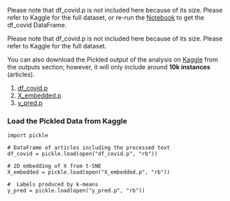 Please note that df_covid.p is not included here because of its size. Please refer to Kaggle for the full dataset, or re-run the [Notebook](https://github.com/MaksimEkin/COVID19-Literature-Clustering/blob/master/COVID19_literature_clustering.ipynb) to get the df_covid DataFrame.


Please note that df_covid.p is not included here because of its size. Please refer to Kaggle for the full dataset.

You can also download the Pickled output of the analysis on [Kaggle](https://www.kaggle.com/maksimeren/covid-19-literature-clustering/comments) from the outputs section; however, it will only include around **10k instances** (articles).

 1. [df_covid.p](https://www.kaggleusercontent.com/kf/32137682/eyJhbGciOiJkaXIiLCJlbmMiOiJBMTI4Q0JDLUhTMjU2In0..PkX-KF-EVwOH4-Mq4UpYuA.FX2-UGYzKVAspBw1TDLxvc7Fbmy7E6uEV3WfOIZOM6yz-0ur5KBsmXWIaVIe5nf7pX9AD8bymoh89naiYQwx2e0vUxAtEOTAZtSt_fav1uvb06SFdhLR8Ltwr9cquw0ZgRhoPBvCy7AwQo5F_PN9Pdp9FYutIC7BSPi9Y2ms_qQNjSfz5A29fzaQNOQgxNJGFsAK2UDs5W9D4Fun6RfMckdZ0u49RAEQZkdgFgN3ENTn1c1KlMjuUWm2VeWv2lFjYpzKCJz8sGS3jVdIokUK-y3WzWGELkLjjPE1ls0Ct-umJkzIW5quWKdJEEd_PFzn0r0AensKfby12dcM7owwK2kbVdZbBfXi9r49y_BSkxcnSNL5kUm4J_ewnWNCQnP7v8pDVAygVqb35zbiFPsG2JWpE5WNyypDLCTFdnj7dOxp_DWmz4AEuZToiUKZPYkDnvov6hONVDbRQZv8uTJzWrVzXNx-w_I1f2inscsy8vbv0-Kw5XmUQe3hzLvJCnsFl3xjpAwWdk9W0aVf_e08NK-d9xn1YcCdtTjvqWHIs3tZdKWZWFe6NcO6-lAujUeTniGkUnyeURN6TjZ4jLdTwHuw8_M_tONUkFlxMhqgzAeS2RHUjEeU4v3DgGOSvhYtdXnoC_hTWIBm-ZtzWb48orqREGnEZlkshX8JqEb7-A4.wZ1cqG8_9IHSjhIcuJ-adQ/df_covid.p)
 2. [X_embedded.p](https://www.kaggleusercontent.com/kf/32137682/eyJhbGciOiJkaXIiLCJlbmMiOiJBMTI4Q0JDLUhTMjU2In0..GRBFb5y7GjQ6XtsSiecuSQ.2v_zPu3WcC4l4u3CAW6RAGdDSioAnJJvnP3vwNTqbpgTgdEnGXxzUGWw1p5RZ5ktw-mG29sPtaMt0mPq2aGy_70p9MNhiiMbpPnONC4LVYsSsNJWsjrS_-qP3jZaBCOT-kDQy2OaII89HOrox3FiilAQYd6RNOxoJxbfycQp9KSwo-X-KG9BZAlsBU6GYi5KVmYbsVG4lE_kfVu0zmow-FnnT_Mb5lrwwnj_uYrEaRUz2tCPa0VlcccVNE2zEMya1ySyPIcbKO3UYlTmCyPc0KcFoWiCIRieEqPx41TbyQRQ5974GNMNac8q0jD10mNl2xtjuZivVB4igZRTyniPrhYrkAhw6USokDOb6J3OmxfE6RL4PG-0unoKO2sIOGjGqhmdPQ058v7hNHfjA6jgah3tOp82s0MVBev9n-JwOYgJzJcb_IHAtHT1QIHskN2RQT2J7Daz_s8v-QTwRrRYr_C7-Kqq9omkLhPNa5BUBodppG1jdtdPSH5GBqm1O9Yo4zDB1jrdP8feQq_rs4V5wSuboBMSDD1SBnqiugW2S7_6bC6UaErL1Jatg8tF6JNN4hx75xjYhxy9-0vDDNcjHqDNXNSIAuhhCP06BdgXvHQnviuGmsUhXj6HnPh7T1I0JoXD-CWL_XFZSdpDnOc9ESxsUTYrQ0hTXb8NGiNJ0HI.aG6vAUELFXnmppeflb440Q/X_embedded.p)
 3. [y_pred.p](https://www.kaggleusercontent.com/kf/32137682/eyJhbGciOiJkaXIiLCJlbmMiOiJBMTI4Q0JDLUhTMjU2In0..95snzFCMtfTt8jPTGYWtsw.XrmWj7fwfiEr6hZyhvk8OSkvW9ICTBNmap6f1UIO2kif45i0AeXb_VNofNo1Myv6X0GDjtUVKuj16YDHMNvNMyPcIfWNTFghrZeTip5HT03AFCjtpshhyp5E6khQrX_R11mwc0AksBS_FaXPoDBYF_SqXhFyrQ9PbIeiw4UKYYx-slKpuHWF-f2pXIn4iC5ro4fyU7MywrUDbgBEcEn4nRZdMmouMuTD7dhlM9fKbSDexHFlTy16WbIv3uzpj4IQ15ij0NrnRXshXicoUE-rwDci_6e5J5kBOdCz6DuZCSdSF3j2Vr6vkaAbHWECVkOPvlmj3RvfKl_ltY2wAHofX_u9tIbLU30BET_Ti9yBdG1b4cg5ADZkMW2j39cs5F5KtjFojvkCACb6KRT4JquERdm7KCbmWaQcXpymjO2Afl96BQ4I3QWpJvPdPHHEM_nFQZdRFtQlJE2LsFJylpu-o46Mfry3wpMV3J8kMjX4uCnzTY2ANl0PB8rb6zpzrUkE1IZWmXZF75OiK0-HQ9UQEeewCXYeOV6KaMeK2EnUhBE5K9kLWo8OQJ9BJo99wINxW4jyhc39QjvWnUhe5nxCnxcEKSGN740fT-2iZcEJEBXD3Q5uxF1aUVEZYq7bFzOnaTNWSvOMZUoihszhHR-K4-r1bBOa94BVHzP5Yar_BZ8._Bk5UDFpcx6uIVlziZ0WrQ/y_pred.p)

### Load the Pickled Data from Kaggle

    import pickle
    
    # DataFrame of articles including the processed text
    df_covid = pickle.load(open("df_covid.p", "rb"))
    
    # 2D embedding of X from t-SNE
    X_embedded = pickle.load(open("X_embedded.p", "rb"))
    
    #  Labels produced by k-means
    y_pred = pickle.load(open("y_pred.p", "rb"))





